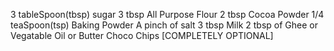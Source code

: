 3 tableSpoon(tbsp) sugar
3 tbsp All Purpose Flour
2 tbsp Cocoa Powder 
1/4 teaSpoon(tsp) Baking Powder
A pinch of salt
3 tbsp Milk
2 tbsp of Ghee or Vegatable Oil or Butter 
Choco Chips [COMPLETELY OPTIONAL]